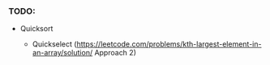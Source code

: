 ### TODO:

- Quicksort
  
  - Quickselect (https://leetcode.com/problems/kth-largest-element-in-an-array/solution/ Approach 2)
